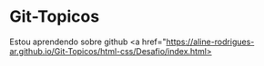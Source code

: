 # Git-Topicos
Estou aprendendo sobre github
<a href="https://aline-rodrigues-ar.github.io/Git-Topicos/html-css/Desafio/index.html>
